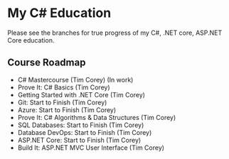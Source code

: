 # My C# Education

Please see the branches for true progress of my C#, .NET core, ASP.NET Core education. 

## Course Roadmap

- C# Mastercourse (Tim Corey) (In work)
- Prove It: C# Basics (Tim Corey)
- Getting Started with .NET Core (Tim Corey)
- Git: Start to Finish (Tim Corey)
- Azure: Start to Finish (Tim Corey)
- Prove It: C# Algorithms & Data Structures (Tim Corey)
- SQL Databases: Start to Finish (Tim Corey)
- Database DevOps: Start to Finish (Tim Corey)
- ASP.NET Core: Start to Finish (Tim Corey)
- Build It: ASP.NET MVC User Interface (Tim Corey)
